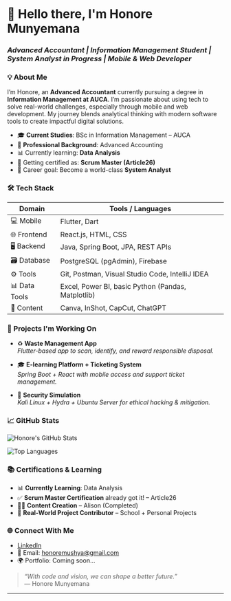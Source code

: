 # 👋 Hello there, I'm Honore Munyemana  
### _Advanced Accountant | Information Management Student | System Analyst in Progress | Mobile & Web Developer_


### 💡 About Me

I’m Honore, an **Advanced Accountant** currently pursuing a degree in **Information Management at AUCA**. I’m passionate about using tech to solve real-world challenges, especially through mobile and web development. My journey blends analytical thinking with modern software tools to create impactful digital solutions.

- 🎓 **Current Studies**: BSc in Information Management – AUCA
- 💼 **Professional Background**: Advanced Accounting
- 📊 Currently learning: **Data Analysis**
- 🧠 Getting certified as: **Scrum Master (Article26)**
- 🎯 Career goal: Become a world-class **System Analyst**

### 🛠️ Tech Stack

| Domain        | Tools / Languages                                   |
|---------------|------------------------------------------------------|
| 💻 Mobile     | Flutter, Dart                                       |
| 🌐 Frontend   | React.js, HTML, CSS                                 |
| 🖥 Backend     | Java, Spring Boot, JPA, REST APIs                   |
| 🗃 Database    | PostgreSQL (pgAdmin), Firebase                      |
| ⚙️ Tools       | Git, Postman, Visual Studio Code, IntelliJ IDEA     |
| 📊 Data Tools | Excel, Power BI, basic Python (Pandas, Matplotlib)  |
| 🎥 Content     | Canva, InShot, CapCut, ChatGPT                      |

### 🚀 Projects I'm Working On

- ♻️ **Waste Management App**  
  _Flutter-based app to scan, identify, and reward responsible disposal._

- 🎓 **E-learning Platform + Ticketing System**  
  _Spring Boot + React with mobile access and support ticket management._

- 🔐 **Security Simulation**  
  _Kali Linux + Hydra + Ubuntu Server for ethical hacking & mitigation._

### 📈 GitHub Stats

![Honore's GitHub Stats](https://github-readme-stats.vercel.app/api?username=honore-munyemana&show_icons=true&theme=radical)

![Top Languages](https://github-readme-stats.vercel.app/api/top-langs/?username=honore-munyemana&layout=compact&theme=radical)

### 📚 Certifications & Learning

- 📊 **Currently Learning**: Data Analysis
- ✅ **Scrum Master Certification** already got it! – Article26
- 🧑‍🎓 **Content Creation** – Alison (Completed)
- 💼 **Real-World Project Contributor** – School + Personal Projects


### 🌐 Connect With Me

- [LinkedIn](https://www.linkedin.com/in/honore/)
- 📧 Email: honoremushya@gmail.com
- 🌍 Portfolio: Coming soon...


> _“With code and vision, we can shape a better future.”_  
> — Honore Munyemana

---
